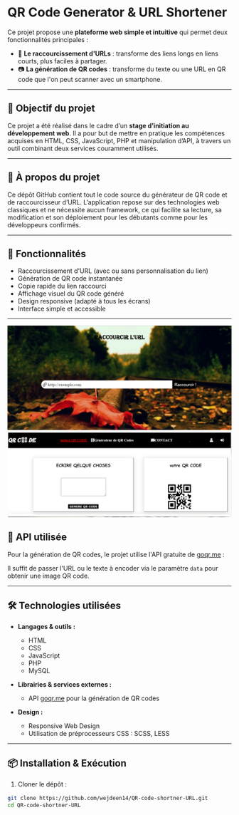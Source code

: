 # QR Code Generator & URL Shortener

Ce projet propose une **plateforme web simple et intuitive** qui permet deux fonctionnalités principales :

- 🔗 **Le raccourcissement d'URLs** : transforme des liens longs en liens courts, plus faciles à partager.
- 📷 **La génération de QR codes** : transforme du texte ou une URL en QR code que l'on peut scanner avec un smartphone.

---

## 🧠 Objectif du projet

Ce projet a été réalisé dans le cadre d’un **stage d’initiation au développement web**. Il a pour but de mettre en pratique les compétences acquises en HTML, CSS, JavaScript, PHP et manipulation d’API, à travers un outil combinant deux services couramment utilisés.

---

## 🧾 À propos du projet

Ce dépôt GitHub contient tout le code source du générateur de QR code et de raccourcisseur d’URL. L’application repose sur des technologies web classiques et ne nécessite aucun framework, ce qui facilite sa lecture, sa modification et son déploiement pour les débutants comme pour les développeurs confirmés.

---

## 🚀 Fonctionnalités

- Raccourcissement d'URL (avec ou sans personnalisation du lien)
- Génération de QR code instantanée
- Copie rapide du lien raccourci
- Affichage visuel du QR code généré
- Design responsive (adapté à tous les écrans)
- Interface simple et accessible

---
![Background](background.png)
![QR Code](qrcode.png)
## 🔗 API utilisée

Pour la génération de QR codes, le projet utilise l'API gratuite de [goqr.me](https://goqr.me/api/) :


Il suffit de passer l'URL ou le texte à encoder via le paramètre `data` pour obtenir une image QR code.

---

## 🛠️ Technologies utilisées

- **Langages & outils :**
  - HTML
  - CSS
  - JavaScript
  - PHP
  - MySQL

- **Librairies & services externes :**
  - API [goqr.me](https://goqr.me/api/) pour la génération de QR codes

- **Design :**
  - Responsive Web Design
  - Utilisation de préprocesseurs CSS : SCSS, LESS

---

## 📦 Installation & Exécution

1. Cloner le dépôt :

```bash
git clone https://github.com/wejdeen14/QR-code-shortner-URL.git
cd QR-code-shortner-URL
